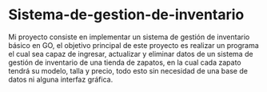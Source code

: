 # Sistema-de-gestion-de-inventario

Mi proyecto consiste en implementar un sistema de gestión de inventario básico en GO, el objetivo principal de este proyecto es realizar un programa el cual sea capaz de ingresar, actualizar y eliminar datos de un sistema de gestión de inventario de una tienda de zapatos, en la cual cada zapato tendrá su modelo, talla y precio, todo esto sin necesidad de una base de datos ni alguna interfaz gráfica. 
